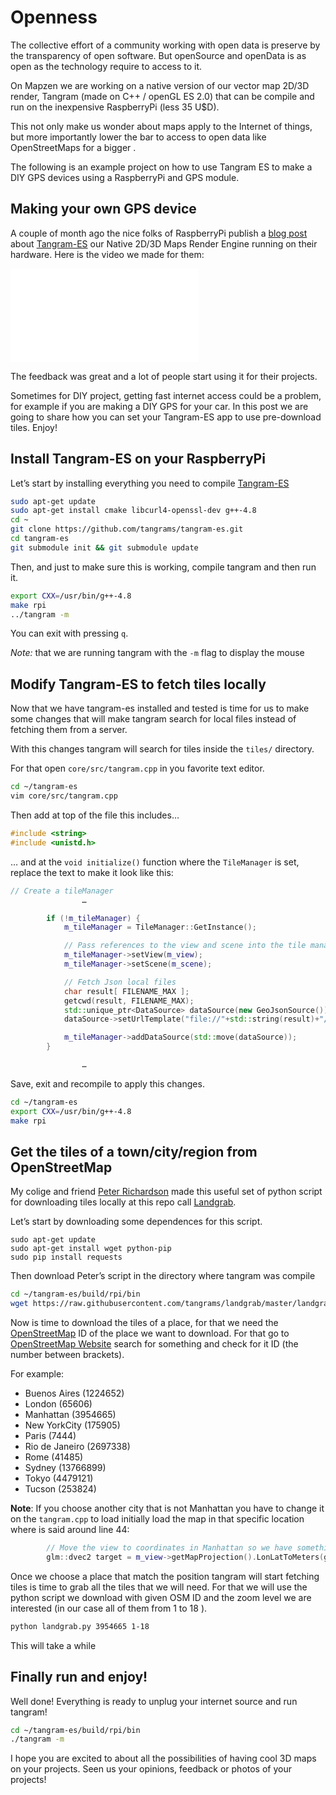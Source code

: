 # Openness

The collective effort of a community working with open data is preserve by the transparency of open software. But openSource and openData is as open as the technology require to access to it. 

On Mapzen we are working on a native version of our vector map 2D/3D render, Tangram (made on C++ / openGL ES 2.0) that can be compile and run on the inexpensive RaspberryPi (less 35 U$D).

This not only make us wonder about maps apply to the Internet of things, but more importantly lower the bar to access to open data like OpenStreetMaps for a bigger .

The following is an example project on how to use Tangram ES to make a DIY GPS devices using a RaspberryPi and GPS module.

## Making your own GPS device

A couple of month ago the nice folks of RaspberryPi publish a [blog post](https://www.raspberrypi.org/tangram-an-open-source-map-rendering-library/) about [Tangram-ES](https://github.com/tangrams/tangram-es) our Native 2D/3D Maps Render Engine running on their hardware. Here is the video we made for them:

<iframe src=“https://player.vimeo.com/video/120092583” width=“500” height=“281” frameborder=“0” webkitallowfullscreen mozallowfullscreen allowfullscreen></iframe>

The feedback was great and a lot of people start using it for their projects. 

Sometimes for DIY project, getting fast internet access could be a problem, for example if you are making a DIY GPS for your car. In this post we are going to share how you can set your Tangram-ES app to use pre-download tiles. Enjoy!

## Install Tangram-ES on your RaspberryPi

Let’s start by installing everything you need to compile [Tangram-ES](https://github.com/tangrams/tangram-es)

```bash
sudo apt-get update
sudo apt-get install cmake libcurl4-openssl-dev g++-4.8
cd ~
git clone https://github.com/tangrams/tangram-es.git
cd tangram-es
git submodule init && git submodule update
```

Then, and just to make sure this is working, compile tangram and then run it.

```bash
export CXX=/usr/bin/g++-4.8
make rpi
../tangram -m
```

You can exit with pressing `q`.

*Note:* that we are running tangram with the ```-m``` flag to display the mouse

## Modify Tangram-ES to fetch tiles locally

Now that we have tangram-es installed and tested is time for us to make some changes that will make tangram search for local files instead of fetching them from a server.

With this changes tangram will search for tiles inside the ```tiles/``` directory.

For that open ```core/src/tangram.cpp``` in you favorite text editor.

```bash
cd ~/tangram-es
vim core/src/tangram.cpp
```

Then add at top of the file this includes…

```cpp
#include <string>
#include <unistd.h>
```

… and at the ```void initialize()``` function where the ```TileManager``` is set, replace the text to make it look like this:

```cpp
// Create a tileManager
				…

        if (!m_tileManager) {
            m_tileManager = TileManager::GetInstance();

            // Pass references to the view and scene into the tile manager
            m_tileManager->setView(m_view);
            m_tileManager->setScene(m_scene);

            // Fetch Json local files
            char result[ FILENAME_MAX ];
            getcwd(result, FILENAME_MAX);
            std::unique_ptr<DataSource> dataSource(new GeoJsonSource());
            dataSource->setUrlTemplate("file://"+std::string(result)+"/tiles/[z]-[x]-[y].json");

            m_tileManager->addDataSource(std::move(dataSource));
        }

				…
```

Save, exit and recompile to apply this changes.

```bash
cd ~/tangram-es
export CXX=/usr/bin/g++-4.8
make rpi
```

## Get the tiles of a town/city/region from OpenStreetMap 

My colige and friend [Peter Richardson](https://twitter.com/meetar) made this useful set of python script for downloading tiles locally at this repo call [Landgrab](https://github.com/tangrams/landgrab). 

Let’s start by downloading some dependences for this script.

```
sudo apt-get update
sudo apt-get install wget python-pip
sudo pip install requests
```

Then download Peter’s script in the directory where tangram was compile

```bash
cd ~/tangram-es/build/rpi/bin
wget https://raw.githubusercontent.com/tangrams/landgrab/master/landgrab.py
```

Now is time to download the tiles of a place, for that we need the [OpenStreetMap](http://www.openstreetmap.org/) ID of the place we want to download. For that go to [OpenStreetMap Website](http://www.openstreetmap.org/) search for something and check for it ID (the number between brackets).

For example:

* Buenos Aires (1224652)
* London (65606)
* Manhattan (3954665)
* New YorkCity (175905)
* Paris (7444)
* Rio de Janeiro (2697338)
* Rome (41485)
* Sydney (13766899)
* Tokyo (4479121)
* Tucson (253824)

**Note**: If you choose another city that is not Manhattan you have to change it on the ```tangram.cpp``` to load initially load the map in that specific location where is said around line 44:

```cpp
		// Move the view to coordinates in Manhattan so we have something interesting to test
		glm::dvec2 target = m_view->getMapProjection().LonLatToMeters(glm::dvec2(-74.00796, 40.70361));
```

Once we choose a place that match the position tangram will start fetching tiles is time to grab all the tiles that we will need. For that we will use the python script we download with given OSM ID and the zoom level we are interested (in our case all of them from 1 to 18 ).

```bash
python landgrab.py 3954665 1-18
```

This will take a while 

## Finally run and enjoy!

Well done! Everything is ready to unplug your internet source and run tangram! 

```bash
cd ~/tangram-es/build/rpi/bin
./tangram -m
```

I hope you are excited to about all the possibilities of having cool 3D maps on your projects. Seen us your opinions, feedback or photos of your projects!